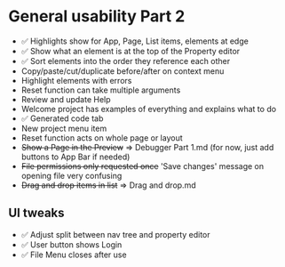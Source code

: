 General usability Part 2
========================

- ✅ Highlights show for App, Page, List items, elements at edge
- ✅ Show what an element is at the top of the Property editor
- ✅ Sort elements into the order they reference each other
- Copy/paste/cut/duplicate before/after on context menu
- Highlight elements with errors
- Reset function can take multiple arguments
- Review and update Help
- Welcome project has examples of everything and explains what to do
- ✅ Generated code tab
- New project menu item
- Reset function acts on whole page or layout
- ~~Show a Page in the Preview~~ => Debugger Part 1.md (for now, just add buttons to App Bar if needed)
- ~~File permissions only requested once~~  'Save changes' message on opening file very confusing
- ~~Drag and drop items in list~~  => Drag and drop.md

UI tweaks
---------
- ✅ Adjust split between nav tree and property editor
- ✅ User button shows Login
- ✅ File Menu closes after use